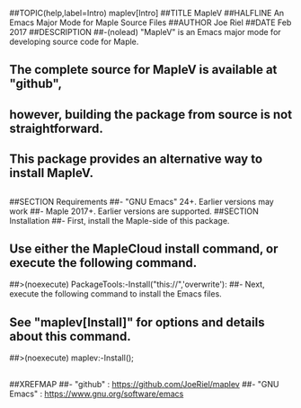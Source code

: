 ##TOPIC(help,label=Intro) maplev[Intro]
##TITLE MapleV
##HALFLINE An Emacs Major Mode for Maple Source Files
##AUTHOR   Joe Riel
##DATE     Feb 2017
##DESCRIPTION
##-(nolead) "MapleV" is an Emacs major mode for developing source code for Maple.
##  The complete source for MapleV is available at "github",
##  however, building the package from source is not straightforward.
##  This package provides an alternative way to install MapleV.
##
##SECTION Requirements
##- "GNU Emacs" 24+.  Earlier versions may work
##- Maple 2017+.  Earlier versions are supported.
##SECTION Installation
##- First, install the Maple-side of this package.
##  Use either the MapleCloud install command, or execute the following command.
##>(noexecute) PackageTools:-Install("this://",'overwrite'):
##- Next, execute the following command to install the Emacs files.
##  See "maplev[Install]" for options and details about this command.
##>(noexecute) maplev:-Install();
##
##XREFMAP
##- "github" : https://github.com/JoeRiel/maplev
##- "GNU Emacs" : https://www.gnu.org/software/emacs
